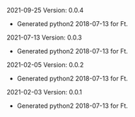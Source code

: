 2021-09-25 Version: 0.0.4
- Generated python2 2018-07-13 for Ft.

2021-07-13 Version: 0.0.3
- Generated python2 2018-07-13 for Ft.

2021-02-05 Version: 0.0.2
- Generated python2 2018-07-13 for Ft.

2021-02-03 Version: 0.0.1
- Generated python2 2018-07-13 for Ft.

